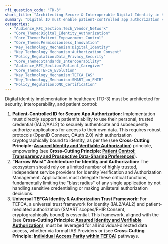 ```yaml
---
rfi_question_code: "TD-3"
short_title: "Architecting Secure & Interoperable Digital Identity in Healthcare"
summary: "Digital ID must enable patient-controlled app authorization via trusted IAL2/AAL2 credentials and standard protocols (OIDC/OAuth2). Architect with a 'narrow waist' of trusted, independent ID/Auth services to enhance security. #DigitalIdentity #Security #HealthIT"
categories:
  - "Audience_RFI_Section:Tech_Vendor_Network"
  - "Core_Theme:Digital_Identity_Authorization"
  - "Core_Theme:Patient_Empowerment_Control"
  - "Core_Theme:Permissionless_Innovation"
  - "Key_Technology_Mechanism:Digital_Identity"
  - "Key_Technology_Mechanism:Authorization_Consent"
  - "Policy_Regulation:Data_Privacy_Security"
  - "Core_Theme:Standards_Interoperability"
  - "Audience_RFI_Section:Patient_Caregiver"
  - "Core_Theme:TEFCA_Evolution"
  - "Key_Technology_Mechanism:TEFCA_IAS"
  - "Key_Technology_Mechanism:SMART_on_FHIR"
  - "Policy_Regulation:ONC_Certification"
---
```

Digital identity implementation in healthcare (TD-3) must be architected for security, interoperability, and patient control:

1.  **Patient-Controlled ID for Secure App Authorization:** Implementation must directly support a patient's ability to use their personal, trusted credential (IAL2/AAL2) to securely authenticate and subsequently authorize applications for access to their own data. This requires robust protocols (OpenID Connect, OAuth 2.0) with authorization cryptographically bound to identity, as per the (see **Cross-Cutting Principle: [Assured Identity and Verifiable Authorization](#IDENTITY_AUTH_STACK)**) principle, empowering (see **Cross-Cutting Principle: [Patient Control: Transparency and Prospective Data-Sharing Preferences](#PATIENT_CONTROL)**).
2.  **"Narrow Waist" Architecture for Identity and Authorization:** The ecosystem should rely on a limited number of highly trusted, independent service providers for Identity Verification and Authorization Management. Applications must delegate these critical functions, fundamentally limiting the "blast radius" of any single application by not handling sensitive credentialing or making unilateral authorization decisions.
3.  **Universal TEFCA Identity & Authorization Trust Framework:** For TEFCA, a universal trust framework for identity (IAL2/AAL2) and patient-mediated authorization (SMART scopes/FHIR Consent, cryptographically bound) is essential. This framework, aligned with the (see **Cross-Cutting Principle: [Assured Identity and Verifiable Authorization](#IDENTITY_AUTH_STACK)**), must be leveraged for all individual-directed data access, whether via formal IAS Providers or (see **Cross-Cutting Principle: [Individual Access Parity within TEFCA](#PERMISSIONLESS_TEFCA_ACCESS)**) pathways.